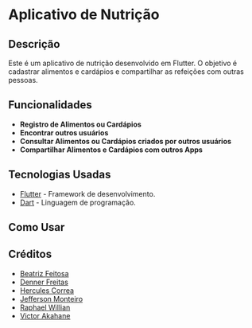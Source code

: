 # Aplicativo de Nutrição

## Descrição

Este é um aplicativo de nutrição desenvolvido em Flutter. O objetivo é cadastrar alimentos e cardápios e compartilhar as refeições com outras pessoas.

## Funcionalidades

- **Registro de Alimentos ou Cardápios**
- **Encontrar outros usuários**
- **Consultar Alimentos ou Cardápios criados por outros usuários**
- **Compartilhar Alimentos e Cardápios com outros Apps**

## Tecnologias Usadas

- [Flutter](https://flutter.dev/) - Framework de desenvolvimento.
- [Dart](https://dart.dev/) - Linguagem de programação.

## Como Usar

## Créditos

- [Beatriz Feitosa](https://github.com/beatrizfeitosa)
- [Denner Freitas](https://github.com/DennerFreit4s)
- [Hercules Correa](https://github.com/HerculesCorrea)
- [Jefferson Monteiro](https://github.com/JeffersonlMonteiro)
- [Raphael Willian](https://github.com/RaphaelWillianBarbosadePaula)
- [Victor Akahane](https://github.com/victorakahane)
